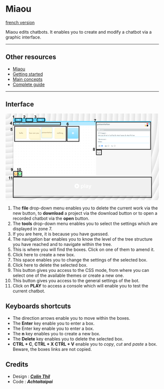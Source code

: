 # Miaou

[french version](./doc/fr/LISEZMOI.md)

Miaou edits chatbots. It enables you to create and modify a chatbot via a graphic interface.

---

## Other resources

- [Miaou](https://achtaitaipai.github.io/Miaou/)
- [Getting started](./doc/getting-started.md)
- [Main concepts](./doc/main-concepts.md)
- [Complete guide](./doc/complete-guide.md)

---

## Interface

![Interface](./doc/assets/interface.png)

1. The **file** drop-down menu enables you to delete the current work via the new button, to **download** a project via the download button or to open a recorded chatbot via the **open** button.
2. The **tools** drop-down menu enables you to select the settings which are displayed in zone 7.
3. If you are here, it is because you have guessed.
4. The navigation bar enables you to know the level of the tree structure you have reached and to navigate within the tree.
5. This is where you will find the boxes. Click on one of them to amend it.
6. Click here to create a new box.
7. This space enables you to change the settings of the selected box.
8. Click here to delete the selected box.
9. This button gives you access to the CSS mode, from where you can select one of the available themes or create a new one.
10. This button gives you access to the general settings of the bot.
11. Click on **PLAY** to access a console which will enable you to test the current chatbot.

## Keyboards shortcuts

- The direction arrows enable you to move within the boxes.
- The **Enter** key enable you to enter a box.
- The Enter key enable you to enter a box.
- The **n** key enables you to create a new box.
- The **Delete** key enables you to delete the selected box.
- **CTRL + C**, **CTRL + X** **CTRL + V** enable you to _copy_, _cut_ and _paste_ a box. Beware, the boxes links are not copied.

## Credits

- Design : [**_Colin Thil_**](http://www.martiansparlor.com/)
- Code : **_Achtaitaipai_**
